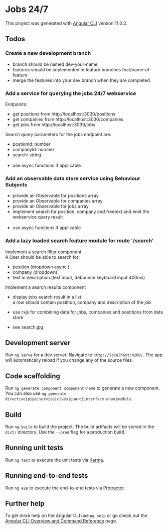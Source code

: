 # Jobs 24/7

This project was generated with [Angular CLI](https://github.com/angular/angular-cli) version 11.0.2.

## Todos

### Create a new development branch
- branch should be named dev-your-name
- features should be implemented in feature branches feat/name-of-feature
- merge the features into your dev branch when they are completed  

### Add a service for querying the jobs 24/7 webservice
Endpoints:
- get positions from http://localhost:3030/positions
- get companies from http://localhost:3030/companies
- get jobs from http://localhost:3030/jobs

Search query parameters for the jobs endpoint are:<br/>
- postionId: number
- companyId: number
- search: string
  <br/>
  <br/>
- use async functions if applicable


### Add an observable data store service using Behaviour Subjects
- provide an Observable for positions array
- provide an Observable for companies array
- provide an Observable for jobs array
- implement search for position, company and freetext and emit the webservice query result
  <br/>
  <br/>
- use async functions if applicable

### Add a lazy loaded search feature module for route '/search'
Implement a search filter component<br/>
A User should be able to search for: <br/>
- position (dropdown async )
- company (dropdown)
- text in description (text input, debounce keyboard input 400ms)
  
Implement a search results component
- display jobs search result in a list<br/>
  a row should contain postition, company and description of the job
- use rxjs for combining data for jobs, companies and postitions from data store

- see search.jpg

## Development server

Run `ng serve` for a dev server. Navigate to `http://localhost:4200/`. The app will automatically reload if you change any of the source files.

## Code scaffolding

Run `ng generate component component-name` to generate a new component. You can also use `ng generate directive|pipe|service|class|guard|interface|enum|module`.

## Build

Run `ng build` to build the project. The build artifacts will be stored in the `dist/` directory. Use the `--prod` flag for a production build.

## Running unit tests

Run `ng test` to execute the unit tests via [Karma](https://karma-runner.github.io).

## Running end-to-end tests

Run `ng e2e` to execute the end-to-end tests via [Protractor](http://www.protractortest.org/).

## Further help

To get more help on the Angular CLI use `ng help` or go check out the [Angular CLI Overview and Command Reference](https://angular.io/cli) page.
